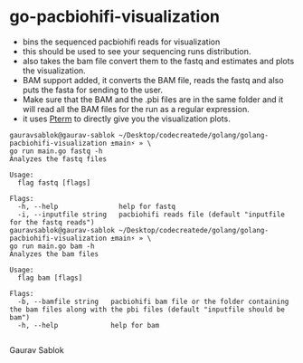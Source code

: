 # go-pacbiohifi-visualization

- bins the sequenced pacbiohifi reads for visualization
- this should be used to see your sequencing runs distribution.
- also takes the bam file convert them to the fastq and estimates and plots the visualization.
- BAM support added, it converts the BAM file, reads the fastq and also puts the fasta for sending to the user.
- Make sure that the BAM and the .pbi files are in the same folder and it will read all the BAM files for the run as a regular expression. 
- it uses [Pterm](https://github.com/pterm/pterm) to directly give you the visualization plots.

```
gauravsablok@gaurav-sablok ~/Desktop/codecreatede/golang/golang-pacbiohifi-visualization ±main⚡ » \
go run main.go fastq -h
Analyzes the fastq files

Usage:
  flag fastq [flags]

Flags:
  -h, --help               help for fastq
  -i, --inputfile string   pacbiohifi reads file (default "inputfile for the fastq reads")
gauravsablok@gaurav-sablok ~/Desktop/codecreatede/golang/golang-pacbiohifi-visualization ±main⚡ » \
go run main.go bam -h
Analyzes the bam files

Usage:
  flag bam [flags]

Flags:
  -b, --bamfile string   pacbiohifi bam file or the folder containing the bam files along with the pbi files (default "inputfile should be bam")
  -h, --help             help for bam


```

Gaurav Sablok
